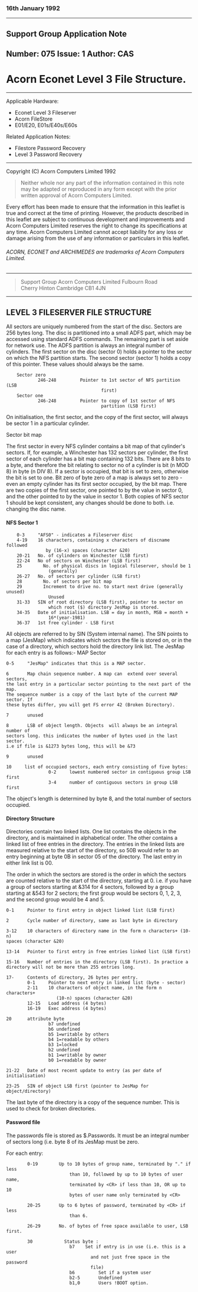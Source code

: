 ### 16th January 1992
-----------------------------------------------------------------------------
## Support Group Application Note
Number: 075
Issue: 1
Author: CAS
-----------------------------------------------------------------------------

# Acorn Econet Level 3 File Structure.


-----------------------------------------------------------------------------
Applicable Hardware:
- Econet Level 3 Fileserver
- Acorn FileStore
- E01/E20, E01s/E40s/E60s

Related Application Notes:
- Filestore Password Recovery
- Level 3 Password Recovery


-----------------------------------------------------------------------------
Copyright (C) Acorn Computers Limited 1992

> Neither whole nor any part of the information contained in this note may be
> adapted or reproduced in any form except with the prior written approval of
> Acorn Computers Limited.

Every effort has been made to ensure that the information in this leaflet is
true and correct at the time of printing. However, the products described in this leaflet are
subject to continuous development and improvements and
Acorn Computers Limited reserves the right to change its specifications at
any time. Acorn Computers Limited cannot accept liability for any loss or
damage arising from the use of any information or particulars in this leaflet.
###### ACORN, ECONET and ARCHIMEDES are trademarks of Acorn Computers Limited.
-----------------------------------------------------------------------------
> Support Group
> Acorn Computers Limited
> Fulbourn Road  
> Cherry Hinton
> Cambridge
> CB1 4JN
-----------------------------------------------------------------------------


## LEVEL 3 FILESERVER FILE STRUCTURE

All sectors are uniquely numbered from the start of the disc. Sectors are
256 bytes long. The disc is partitioned into a small ADFS part, which may be
accessed using standard ADFS commands. The remaining part is set aside for
network use. The ADFS partition is always an integral number of cylinders.
The first sector on the disc (sector 0) holds a pointer to the sector on
which the NFS partition starts. The second sector (sector 1) holds a copy of
this pointer. These values should always be the same.

        Sector zero
                246-248         Pointer to 1st sector of NFS partition (LSB
                                        first)
        Sector one
                246-248         Pointer to copy of 1st sector of NFS
                                        partition (LSB first)

On initialisation, the first sector, and the copy of the first sector,
will always be sector 1 in a particular cylinder.


Sector bit map

The first sector in every NFS cylinder contains a bit map of that cylinder's
sectors. If, for example, a Winchester has 132 sectors per cylinder, the
first sector of each cylinder has a bit map containing 132 bits. There are 8
bits to a byte, and therefore the bit relating to sector no of a cylinder
is bit (n MOD 8) in byte (n DIV 8). If a sector is occupied, that bit is set
to zero, otherwise the bit is set to one. Bit zero of byte zero of a map is
always set to zero - even an empty cylinder has its first sector occupied,
by the bit map. There are two copies of the first sector, one pointed to by
the value in sector 0, and the other pointed to by the value in sector 1.
Both copies of NFS sector 1 should be kept consistent, any changes should be
done to both. i.e. changing the disc name.

#### NFS Sector 1

        0-3     "AFS0" - indicates a Fileserver disc
        4-19    16 characters, containing x characters of discname followed
                   by (16-x) spaces (character &20)
        20-21   No. of cylinders on Winchester (LSB first)
        22-24   No of sectors on Winchester (LSB first)
        25        No. of physical discs in logical fileserver, should be 1
                    (generally)
        26-27   No. of sectors per cylinder (LSB first)
        28        No. of sectors per bit map
        29        Increment to drive no. to start next drive (generally unused)
                    Unused
        31-33   SIN of root directory (LSB first), pointer to sector on
                    which root ($) directory JesMap is stored.
        34-35   Date of initialisation. LSB = day in month, MSB = month +
                    16*(year-1981)
        36-37   1st free cylinder - LSB first

All objects are referred to by SIN (System internal name). The SIN points to
a map (JesMap) which indicates which sectors the file is stored on, or in
the case of a directory, which sectors hold the directory link list. The
JesMap for each entry is as follows:- MAP Sector

```
0-5     "JesMap" indicates that this is a MAP sector.

6       Map chain sequence number. A map can  extend over several sectors,
the last entry in a particular sector pointing to the next part of the map.
The sequence number is a copy of the last byte of the current MAP sector. If
these bytes differ, you will get FS error 42 (Broken Directory).

7       unused

8       LSB of object length. Objects  will always be an integral number of
sectors long. this indicates the number of bytes used in the last sector.
i.e if file is &1273 bytes long, this will be &73

9       unused

10     list of occupied sectors, each entry consisting of five bytes:
                0-2     lowest numbered sector in contiguous group LSB first
                3-4     number of contiguous sectors in group LSB first
```

The object's length is determined by byte 8, and the total number of sectors
occupied.

#### Directory Structure

Directories contain two linked lists. One list contains the objects in the
directory, and is maintained in alphabetical order. The other contains a
linked list of free entries in the directory. The entries in the linked
lists are measured relative to the start of the directory, so 50B would
refer to an entry beginning at byte 0B in sector 05 of the directory. The
last entry in either link list is 00.

The order in which the sectors are stored is the order in which the sectors
are counted relative to the start of the directory, starting at 0. i.e. if
you have a group of sectors starting at &314 for 4 sectors, followed by a
group starting at &543 for 2 sectors; the first group would be sectors 0, 1,
2, 3, and the second group would be 4 and 5.

```
0-1     Pointer to first entry in object linked list (LSB first)

2       Cycle number of directory, same as last byte in directory

3-12    10 characters of directory name in the form n characters+ (10-n)
spaces (character &20)

13-14   Pointer to first entry in free entries linked list (LSB first)

15-16   Number of entries in the directory (LSB first). In practice a
directory will not be more than 255 entries long.

17-     Contents of directory, 26 bytes per entry.
        0-1     Pointer to next entry in linked list (byte - sector)
        2-11    10 characters of object name, in the form n characters+
                   (10-n) spaces (character &20)
        12-15   Load address (4 bytes)
        16-19   Exec address (4 bytes)

20      attribute byte
                b7 undefined
                b6 undefined
                b5 1=writable by others
                b4 1=readable by others
                b3 1=locked
                b2 undefined
                b1 1=writable by owner
                b0 1=readable by owner

21-22   Date of most recent update to entry (as per date of initialisation)

23-25   SIN of object LSB first (pointer to JesMap for object/directory)

```

The last byte of the directory is a copy of the sequence number. This is
used to check for broken directories.



#### Password file

The passwords file is stored as $.Passwords. It must be an integral number
of sectors long (i.e. byte 8 of its JesMap must be zero.

For each entry:
```
        0-19        Up to 10 bytes of group name, terminated by "." if less
                        than 10, followed by up to 10 bytes of user name,
                        terminated by <CR> if less than 10, OR up to 10
                        bytes of user name only terminated by <CR>

        20-25       Up to 6 bytes of password, terminated by <CR> if less
                        than 6.

        26-29       No. of bytes of free space available to user, LSB first.

        30            Status byte :
                        b7    Set if entry is in use (i.e. this is a user
                                and not just free space in the password
                                file)
                        b6         Set if a system user
                        b2-5       Undefined
                        b1,0       Users !BOOT option.
```
